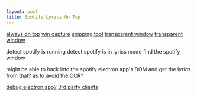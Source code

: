 ```yaml
---
layout: post
title: Spotify Lyrics On Top
---
```


[always on top](https://github.com/microsoft/PowerToys/blob/main/src/modules/alwaysontop/AlwaysOnTop/main.cpp)
[win capture](https://github.com/obsproject/obs-studio/blob/master/plugins/win-capture/window-capture.c)
[snipping tool](https://github.com/ryanries/SnipEx)
[transparent window](https://stackoverflow.com/questions/3970066/creating-a-transparent-window-in-c-win32)
[transparent window](https://faithlife.codes/blog/2008/09/displaying_a_splash_screen_with_c_introduction/)

detect spotify is running
detect spotify is in lyrics mode
find the spotify window

might be able to hack into the spotify electron app's DOM and get the lyrics from that? as to avoid the OCR?

[debug electron app?](https://www.electronjs.org/docs/latest/tutorial/debugging-main-process)
[3rd party clients](https://github.com/topics/spotify-desktop)
